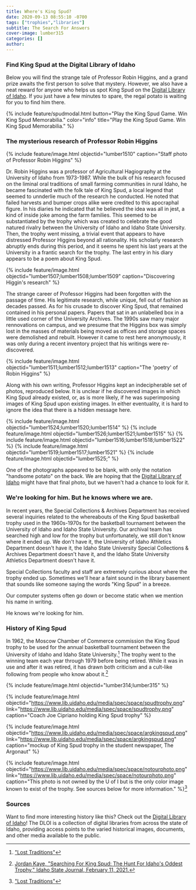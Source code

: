 ```yaml
---
title: Where's King Spud?
date: 2020-09-13 08:55:10 -0700
tags: ["trophies","libraries"]
subtitle: The Search For Answers
cover-image: lumber315
categories: []
author: 
---
```

### Find King Spud at the Digital Library of Idaho

Below you will find the strange tale of Professor Robin Higgins, and a grand prize awaits the first person to solve that mystery. However, we also have a neat reward for anyone who helps us spot King Spud on the [Digital Library of Idaho](https://www.digitallibraryofidaho.org/). If you just have a few minutes to spare, the regal potato is waiting for you to find him there.

{% include feature/spudmodal.html button="Play the King Spud Game. Win King Spud Memorabilia." color="info" title="Play the King Spud Game. Win King Spud Memorabilia." %}

### The mysterious research of Professor Robin Higgins

{% include feature/image.html objectid="lumber1510" caption="Staff photo of Professor Robin Higgins" %}

Dr. Robin Higgins was a professor of Agricultural Hagiography at the University of Idaho from 1973-1987. While the bulk of his research focused on the liminal oral traditions of small farming communities in rural Idaho, he became fascinated with the folk tale of King Spud, a local legend that seemed to unnderlie much of the research he conducted. He noted that failed harvests and bumper crops alike were credited to this apocraphal figure. In his diaries he indicated that he believed the idea was all in jest, a kind of inside joke among the farm families. This seemed to be substantiated by the trophy which was created to celebrate the good natured rivalry between the University of Idaho and Idaho State University. Then, the trophy went missing, a trivial event that appears to have distressed Professor Higgins beyond all rationality. His scholarly research abruptly ends during this period, and it seems he spent his last years at the University in a frantic search for the trophy. The last entry in his diary appears to be a poem about King Spud. 

{% include feature/image.html objectid="lumber1507;lumber1508;lumber1509" caption="Discovering Higgin's research" %}

The strange career of Professor Higgins had been forgotten with the passage of time. His legitimate research, while unique, fell out of fashion as decades passed. As for his crusade to discover King Spud, that remained contained in his personal papers. Papers that sat in an unlabelled box in a little used corner of the University Archives. The 1990s saw many major rennovations on campus, and we presume that the Higgins box was simply lost in the masses of materials being moved as offices and storage spaces were demolished and rebuilt. However it came to rest here anonymously, it was only during a recent inventory project that his writings were re-discovered. 

{% include feature/image.html objectid="lumber1511;lumber1512;lumber1513" caption="The 'poetry' of Robin Higgins" %}

Along with his own writing, Professor Higgins kept an indecipherable set of photos, reproduced below. It is unclear if he discovered images in which King Spud already existed, or, as is more likely, if he was superimposing images of King Spud upon existing images. In either eventuality, it is hard to ignore the idea that there is a hidden message here.

{% include feature/image.html objectid="lumber1524;lumber1520;lumber1514" %}
{% include feature/image.html objectid="lumber1526;lumber1521;lumber1515" %}
{% include feature/image.html objectid="lumber1516;lumber1518;lumber1522" %}
{% include feature/image.html objectid="lumber1519;lumber1517;lumber1521" %}
{% include feature/image.html objectid="lumber1525;" %}

One of the photographs appeared to be blank, with only the notation "handsome potato" on the back. We are hoping that the [Digital Library of Idaho](https://www.digitallibraryofidaho.org/) might have that final photo, but we haven't had a chance to look for it.

### We're looking for him. But he knows where we are.

In recent years, the Special Collections & Archives Department has received several inquiries related to the whereabouts of the King Spud basketball trophy used in the 1960s-1970s for the basketball tournament between the University of Idaho and Idaho State University. Our archival team has searched high and low for the trophy but unfortunately, we still don't know where it ended up. We don't have it, the University of Idaho Athletics Department doesn't have it, the Idaho State University Special Collections & Archives Department doesn't have it, and the Idaho State University Athletics Department doesn't have it. 

Special Collections faculty and staff are extremely curious about where the trophy ended up. Sometimes we'll hear a faint sound in the library basement that sounds like someone saying the words "King Spud" in a breeze. 

Our computer systems often go down or become static when we mention his name in writing. 

He knows we're looking for him. 

### History of King Spud

In 1962, the Moscow Chamber of Commerce commission the King Spud trophy to be used for the annual basketball tournament between the University of Idaho and Idaho State University.[^1] The trophy went to the winning team each year through 1979 before being retired. While it was in use and after it was retired, it has drawn both criticism and a cult-like following from people who know about it.[^2]

{% include feature/image.html objectid="lumber314;lumber315" %}

{% include feature/image.html objectid="https://www.lib.uidaho.edu/media/spec/space/spudtrophy.png" link="https://www.lib.uidaho.edu/media/spec/space/spudtrophy.png" caption="Coach Joe Cipriano holding King Spud trophy" %}

{% include feature/image.html objectid="https://www.lib.uidaho.edu/media/spec/space/argkingspud.png" link="https://www.lib.uidaho.edu/media/spec/space/argkingspud.png" caption="mockup of King Spud trophy in the student newspaper, The Argonaut" %}

{% include feature/image.html objectid="https://www.lib.uidaho.edu/media/spec/space/notourphoto.png" link="https://www.lib.uidaho.edu/media/spec/space/notourphoto.png" caption="This photo is not owned by the U of I but is the only color image known to exist of the trophy. See sources below for more information." %}[^1]

### Sources

[^1]: ["Lost Traditions"](https://gomightyvandals.wordpress.com/lost-traditions/)

[^2]: [Jordan Kaye, "Searching For King Spud: The Hunt For Idaho's Oddest Trophy," Idaho State Journal, February 11, 2021.](https://www.idahostatejournal.com/sports/the-hunt-for-idahos-oddest-trophy/article_88bc4f92-64f9-5347-94de-fe22d5a11694.html)

Want to find more interesting history like this? Check out the [Digital Library of Idaho](https://www.digitallibraryofidaho.org/)! The DLOI is a collection of digital libraries from across the state of Idaho, providing access points to the varied historical images, documents, and other media available to the public.